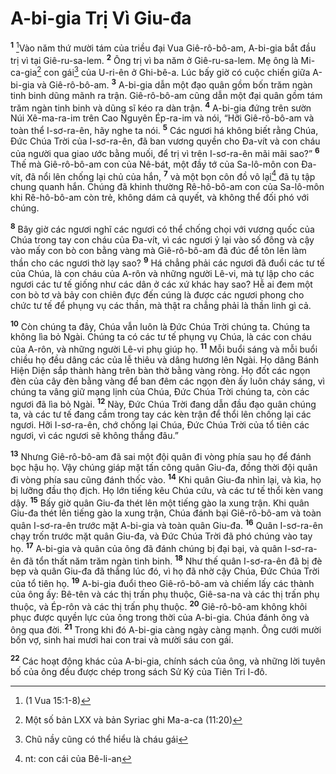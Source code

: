 # A-bi-gia Trị Vì Giu-đa
<sup><b>1</b></sup> [^1@-eefe9797-2b78-4c76-8bdb-7a8f88efec76]Vào năm thứ mười tám của triều đại Vua Giê-rô-bô-am, A-bi-gia bắt đầu trị vì tại Giê-ru-sa-lem. <sup><b>2</b></sup> Ông trị vì ba năm ở Giê-ru-sa-lem. Mẹ ông là Mi-ca-gia[^1-eefe9797-2b78-4c76-8bdb-7a8f88efec76] con gái[^2-eefe9797-2b78-4c76-8bdb-7a8f88efec76] của U-ri-ên ở Ghi-bê-a. Lúc bấy giờ có cuộc chiến giữa A-bi-gia và Giê-rô-bô-am. <sup><b>3</b></sup> A-bi-gia dẫn một đạo quân gồm bốn trăm ngàn tinh binh dũng mãnh ra trận. Giê-rô-bô-am cũng dẫn một đại quân gồm tám trăm ngàn tinh binh và dũng sĩ kéo ra dàn trận. <sup><b>4</b></sup> A-bi-gia đứng trên sườn Núi Xê-ma-ra-im trên Cao Nguyên Ép-ra-im và nói, “Hỡi Giê-rô-bô-am và toàn thể I-sơ-ra-ên, hãy nghe ta nói. <sup><b>5</b></sup> Các ngươi há không biết rằng Chúa, Ðức Chúa Trời của I-sơ-ra-ên, đã ban vương quyền cho Ða-vít và con cháu của người qua giao ước bằng muối, để trị vì trên I-sơ-ra-ên mãi mãi sao?” <sup><b>6</b></sup> Thế mà Giê-rô-bô-am con của Nê-bát, một đầy tớ của Sa-lô-môn con Ða-vít, đã nổi lên chống lại chủ của hắn, <sup><b>7</b></sup> và một bọn côn đồ vô lại[^3-eefe9797-2b78-4c76-8bdb-7a8f88efec76] đã tụ tập chung quanh hắn. Chúng đã khinh thường Rê-hô-bô-am con của Sa-lô-môn khi Rê-hô-bô-am còn trẻ, không dám cả quyết, và không thể đối phó với chúng.

<sup><b>8</b></sup> Bây giờ các ngươi nghĩ các ngươi có thể chống chọi với vương quốc của Chúa trong tay con cháu của Ða-vít, vì các ngươi ỷ lại vào số đông và cậy vào mấy con bò con bằng vàng mà Giê-rô-bô-am đã đúc để tôn lên làm thần cho các ngươi thờ lạy sao? <sup><b>9</b></sup> Há chẳng phải các ngươi đã đuổi các tư tế của Chúa, là con cháu của A-rôn và những người Lê-vi, mà tự lập cho các ngươi các tư tế giống như các dân ở các xứ khác hay sao? Hễ ai đem một con bò tơ và bảy con chiên đực đến cúng là được các ngươi phong cho chức tư tế để phụng vụ các thần, mà thật ra chẳng phải là thần linh gì cả.

<sup><b>10</b></sup> Còn chúng ta đây, Chúa vẫn luôn là Ðức Chúa Trời chúng ta. Chúng ta không lìa bỏ Ngài. Chúng ta có các tư tế phụng vụ Chúa, là các con cháu của A-rôn, và những người Lê-vi phụ giúp họ. <sup><b>11</b></sup> Mỗi buổi sáng và mỗi buổi chiều họ đều dâng các của lễ thiêu và dâng hương lên Ngài. Họ dâng Bánh Hiện Diện sắp thành hàng trên bàn thờ bằng vàng ròng. Họ đốt các ngọn đèn của cây đèn bằng vàng để ban đêm các ngọn đèn ấy luôn cháy sáng, vì chúng ta vâng giữ mạng lịnh của Chúa, Ðức Chúa Trời chúng ta, còn các ngươi đã lìa bỏ Ngài. <sup><b>12</b></sup> Này, Ðức Chúa Trời đang dẫn đầu đạo quân chúng ta, và các tư tế đang cầm trong tay các kèn trận để thổi lên chống lại các ngươi. Hỡi I-sơ-ra-ên, chớ chống lại Chúa, Ðức Chúa Trời của tổ tiên các ngươi, vì các ngươi sẽ không thắng đâu.”

<sup><b>13</b></sup> Nhưng Giê-rô-bô-am đã sai một đội quân đi vòng phía sau họ để đánh bọc hậu họ. Vậy chúng giáp mặt tấn công quân Giu-đa, đồng thời đội quân đi vòng phía sau cũng đánh thốc vào. <sup><b>14</b></sup> Khi quân Giu-đa nhìn lại, và kìa, họ bị lưỡng đầu thọ địch. Họ lớn tiếng kêu Chúa cứu, và các tư tế thổi kèn vang dậy. <sup><b>15</b></sup> Bấy giờ quân Giu-đa thét lên một tiếng gào la xung trận. Khi quân Giu-đa thét lên tiếng gào la xung trận, Chúa đánh bại Giê-rô-bô-am và toàn quân I-sơ-ra-ên trước mặt A-bi-gia và toàn quân Giu-đa. <sup><b>16</b></sup> Quân I-sơ-ra-ên chạy trốn trước mặt quân Giu-đa, và Ðức Chúa Trời đã phó chúng vào tay họ. <sup><b>17</b></sup> A-bi-gia và quân của ông đã đánh chúng bị đại bại, và quân I-sơ-ra-ên đã tổn thất năm trăm ngàn tinh binh. <sup><b>18</b></sup> Như thế quân I-sơ-ra-ên đã bị đè bẹp và quân Giu-đa đã thắng lúc đó, vì họ đã nhờ cậy Chúa, Ðức Chúa Trời của tổ tiên họ. <sup><b>19</b></sup> A-bi-gia đuổi theo Giê-rô-bô-am và chiếm lấy các thành của ông ấy: Bê-tên và các thị trấn phụ thuộc, Giê-sa-na và các thị trấn phụ thuộc, và Ép-rôn và các thị trấn phụ thuộc. <sup><b>20</b></sup> Giê-rô-bô-am không khôi phục được quyền lực của ông trong thời của A-bi-gia. Chúa đánh ông và ông qua đời. <sup><b>21</b></sup> Trong khi đó A-bi-gia càng ngày càng mạnh. Ông cưới mười bốn vợ, sinh hai mươi hai con trai và mười sáu con gái.

<sup><b>22</b></sup> Các hoạt động khác của A-bi-gia, chính sách của ông, và những lời tuyên bố của ông đều được chép trong sách Sử Ký của Tiên Tri I-đô.

[^1-eefe9797-2b78-4c76-8bdb-7a8f88efec76]: Một số bản LXX và bản Syriac ghi Ma-a-ca (11:20)
[^2-eefe9797-2b78-4c76-8bdb-7a8f88efec76]: Chũ nầy cũng có thể hiểu là cháu gái
[^3-eefe9797-2b78-4c76-8bdb-7a8f88efec76]: nt: con cái của Bê-li-an
[^1@-eefe9797-2b78-4c76-8bdb-7a8f88efec76]: (1 Vua 15:1-8)